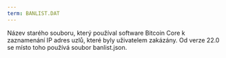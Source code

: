 ```yaml
---
term: BANLIST.DAT
---
```


Název starého souboru, který používal software Bitcoin Core k zaznamenání IP adres uzlů, které byly uživatelem zakázány. Od verze 22.0 se místo toho používá soubor banlist.json.